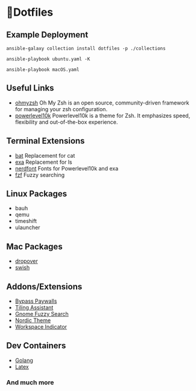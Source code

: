 # 📄Dotfiles

## Example Deployment

`ansible-galaxy collection install dotfiles -p ./collections`

`ansible-playbook ubuntu.yaml -K`

`ansible-playbook macOS.yaml`

## Useful Links

- [ohmyzsh] Oh My Zsh is an open source, community-driven
framework for managing your zsh configuration.
- [powerlevel10k] Powerlevel10k is a theme for Zsh. It emphasizes speed,
flexibility and out-of-the-box experience.

## Terminal Extensions

- [bat] Replacement for cat
- [exa] Replacement for ls
- [nerdfont] Fonts for Powerlevel10k and exa
- [fzf] Fuzzy searching

## Linux Packages

- bauh
- qemu
- timeshift
- ulauncher

## Mac Packages

- [dropover]
- [swish]

## Addons/Extensions

- [Bypass Paywalls](https://github.com/iamadamdev/bypass-paywalls-chrome)
- [Tiling Assistant](https://github.com/Leleat/Tiling-Assistant)
- [Gnome Fuzzy Search](https://gitlab.com/Czarlie/gnome-fuzzy-app-search)
- [Nordic Theme](https://www.gnome-look.org/p/1267246/)
- [Workspace Indicator](https://extensions.gnome.org/extension/3968/improved-workspace-indicator/)

## Dev Containers

- [Golang](https://github.com/qdm12/godevcontainer)
- [Latex](https://github.com/qdm12/latexdevcontainer)

### And much more

[bat]: https://github.com/sharkdp/bat "Bat"
[exa]: https://github.com/ogham/exa "exa"
[nerdfont]: https://webinstall.dev/nerdfont/ "Nerd Font"
[fzf]: https://github.com/junegunn/fzf "FZF"
[ohmyzsh]: https://github.com/ohmyzsh/ohmyzsh "Oh My Zsh"
[powerlevel10k]: https://github.com/romkatv/powerlevel10k "Powerlevel10k"
[dropover]: https://dropoverapp.com/ "Dropover"
[swish]: https://highlyopinionated.co/swish/ "Swish"
